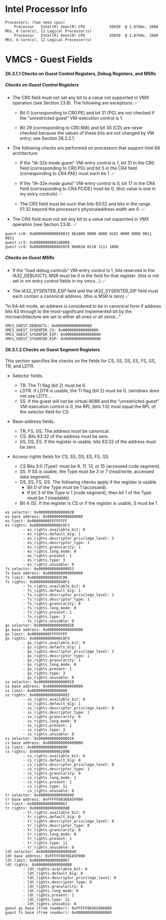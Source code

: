 # Intel Processor Info

```
Processors: (two xeon cpus)
    Processor	Intel(R) Xeon(R) CPU           X5650  @ 2.67GHz, 2668 Mhz, 6 Core(s), 12 Logical Processor(s)
    Processor	Intel(R) Xeon(R) CPU           X5650  @ 2.67GHz, 2668 Mhz, 6 Core(s), 12 Logical Processor(s)
```

# VMCS - Guest Fields

#### 26.3.1.1 Checks on Guest Control Registers, Debug Registers, and MSRs

##### Checks on Guest Control Registers

* The CR0 field must not set any bit to a value not supported in VMX operation (see Section 23.8). The following
are exceptions: :white_check_mark:

    - Bit 0 (corresponding to CR0.PE) and bit 31 (PG) are not checked if the “unrestricted guest” VM-execution
control is 1.

    - Bit 29 (corresponding to CR0.NW) and bit 30 (CD) are never checked because the values of these bits are
not changed by VM entry; see Section 26.3.2.1.

* The following checks are performed on processors that support Intel 64 architecture:

    - If the “IA-32e mode guest” VM-entry control is 1, bit 31 in the CR0 field (corresponding to CR0.PG) and
bit 5 in the CR4 field (corresponding to CR4.PAE) must each be 1. :white_check_mark:

    - If the “IA-32e mode guest” VM-entry control is 0, bit 17 in the CR4 field (corresponding to CR4.PCIDE)
must be 0. (this value is one in my entry controls) :white_check_mark:

    - The CR3 field must be such that bits 63:52 and bits in the range 51:32 beyond the processor’s physicaladdress
width are 0. :white_check_mark:

* The CR4 field must not set any bit to a value not supported in VMX operation (see Section 23.8). :white_check_mark:

```
guest cr0: 0x0000000080050033 0b1000 0000 0000 0101 0000 0000 0011 0011
guest cr3: 0x00000000001AD000
guest cr4: 0x00000000000026F8 0b0010 0110 1111 1000
```

##### Checks on Guest MSRs

* If the “load debug controls” VM-entry control is 1, bits reserved in the IA32_DEBUGCTL MSR must be 0 in the
field for that register. (this is not set in vm entry control fields in my vmcs...) :white_check_mark:

* The IA32_SYSENTER_ESP field and the IA32_SYSENTER_EIP field must each contain a canonical address. (this is MSR is zero) :white_check_mark:

"In 64-bit mode, an address is considered to be in canonical form if address bits 63 through to the most-significant implemented bit by the microarchitecture are set to either all ones or all zeros..."

```
VMCS_GUEST_DEBUGCTL: 0x0000000000000000
VMCS_GUEST_SYSENTER_CS: 0x0000000000000000
VMCS_GUEST_SYSENTER_EIP: 0x0000000000000000
VMCS_GUEST_SYSENTER_ESP: 0x0000000000000000
```

#### 26.3.1.2 Checks on Guest Segment Registers

This section specifies the checks on the fields for CS, SS, DS, ES, FS, GS, TR, and LDTR.

* Selector fields.

    - TR. The TI flag (bit 2) must be 0.
    - LDTR. If LDTR is usable, the TI flag (bit 2) must be 0. (windows does not use LDT!)...
    - SS. If the guest will not be virtual-8086 and the “unrestricted guest” VM-execution control is 0, the RPL
(bits 1:0) must equal the RPL of the selector field for CS.



* Base-address fields.

    - TR, FS, GS. The address must be canonical.
    - CS. Bits 63:32 of the address must be zero.
    - SS, DS, ES. If the register is usable, bits 63:32 of the address must be zero.
    
    
    
* Access-rights fields for CS, SS, DS, ES, FS, GS.

    - CS Bits 3:0 (Type): must be 9, 11, 13, or 15 (accessed code segment).
    - SS. If SS is usable, the Type must be 3 or 7 (read/write, accessed data segment).
    - DS, ES, FS, GS. The following checks apply if the register is usable
        - Bit 0 of the Type must be 1 (accessed).
        - If bit 3 of the Type is 1 (code segment), then bit 1 of the Type must be 1 (readable).
    - Bit 4 (S). If the register is CS or if the register is usable, S must be 1
    
    
```
es selector: 0x000000000000002B
es base address: 0x0000000000000000
es limit: 0x00000000FFFFFFFF
es rights: 0x000000000000C0F3
		- es_rights.available_bit: 0
		- es_rights.default_big: 1
		- es_rights.descriptor_privilege_level: 3
		- es_rights.descriptor_type: 1
		- es_rights.granularity: 1
		- es_rights.long_mode: 0
		- es_rights.present: 1
		- es_rights.type: 3
		- es_rights.unusable: 0
fs selector: 0x0000000000000053
fs base address: 0x0000000000000000
fs limit: 0x0000000000003C00
fs rights: 0x00000000000040F3
		- fs_rights.available_bit: 0
		- fs_rights.default_big: 1
		- fs_rights.descriptor_privilege_level: 3
		- fs_rights.descriptor_type: 1
		- fs_rights.granularity: 0
		- fs_rights.long_mode: 0
		- fs_rights.present: 1
		- fs_rights.type: 3
		- fs_rights.unusable: 0
gs selector: 0x000000000000002B
gs base address: 0x0000000000000000
gs limit: 0x00000000FFFFFFFF
gs rights: 0x000000000000C0F3
		- gs_rights.available_bit: 0
		- gs_rights.default_big: 1
		- gs_rights.descriptor_privilege_level: 3
		- gs_rights.descriptor_type: 1
		- gs_rights.granularity: 1
		- gs_rights.long_mode: 0
		- gs_rights.present: 1
		- gs_rights.type: 3
		- gs_rights.unusable: 0
ss selector: 0x0000000000000018
ss base address: 0x0000000000000000
ss limit: 0x0000000000000000
ss rights: 0x0000000000004093
		- ss_rights.available_bit: 0
		- ss_rights.default_big: 1
		- ss_rights.descriptor_privilege_level: 0
		- ss_rights.descriptor_type: 1
		- ss_rights.granularity: 0
		- ss_rights.long_mode: 0
		- ss_rights.present: 1
		- ss_rights.type: 3
		- ss_rights.unusable: 0
cs selector: 0x0000000000000010
cs base address: 0x0000000000000000
cs limit: 0x0000000000000000
cs rights: 0x000000000000209B
		- cs_rights.available_bit: 0
		- cs_rights.default_big: 0
		- cs_rights.descriptor_privilege_level: 0
		- cs_rights.descriptor_type: 1
		- cs_rights.granularity: 0
		- cs_rights.long_mode: 1
		- cs_rights.present: 1
		- cs_rights.type: 11
		- cs_rights.unusable: 0
tr selector: 0x0000000000000040
tr base address: 0xFFFFF8036EA5F000
tr limit: 0x0000000000000067
tr rights: 0x000000000000008B
		- tr_rights.available_bit: 0
		- tr_rights.default_big: 0
		- tr_rights.descriptor_privilege_level: 0
		- tr_rights.descriptor_type: 0
		- tr_rights.granularity: 0
		- tr_rights.long_mode: 0
		- tr_rights.present: 1
		- tr_rights.type: 11
		- tr_rights.unusable: 0
ldt selector: 0x0000000000000040
ldt base address: 0xFFFFF8036EA5F000
ldt limit: 0x0000000000000067
ldt rights: 0x000000000000008B
		- ldt_rights.available_bit: 0
		- ldt_rights.default_big: 0
		- ldt_rights.descriptor_privilege_level: 0
		- ldt_rights.descriptor_type: 0
		- ldt_rights.granularity: 0
		- ldt_rights.long_mode: 0
		- ldt_rights.present: 1
		- ldt_rights.type: 11
		- ldt_rights.unusable: 0
guest gs base (from readmsr): 0xFFFFF80365406000
guest fs base (from readmsr): 0x0000000000000000
```